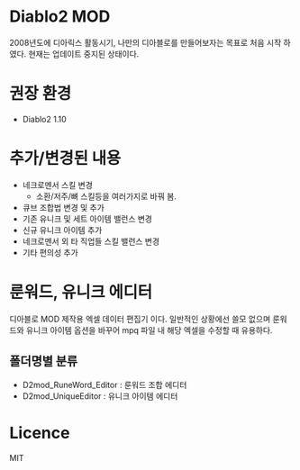 # Diablo2 MOD
2008년도에 디아릭스 활동시기, 나만의 디아블로를 만들어보자는 목표로 처음 시작 하였다.
현재는 업데이트 중지된 상태이다.

# 권장 환경
* Diablo2 1.10

# 추가/변경된 내용
* 네크로멘서 스킬 변경
	- 소환/저주/뼈 스킬등을 여러가지로 바꿔 봄.
* 큐브 조합법 변경 및 추가
* 기존 유니크 및 세트 아이템 밸런스 변경
* 신규 유니크 아이템 추가
* 네크로멘서 외 타 직업들 스킬 밸런스 변경
* 기타 편의성 추가

# 룬워드, 유니크 에디터
디아블로 MOD 제작용 엑셀 데이터 편집기 이다.
일반적인 상황에선 쓸모 없으며
룬워드와 유니크 아이템 옵션을 바꾸어 mpq 파일 내 해당 엑셀을 수정할 때 유용하다.
## 폴더명별 분류
- D2mod_RuneWord_Editor : 룬워드 조합 에디터
- D2mod_UniqueEditor : 유니크 아이템 에디터

# Licence
MIT
